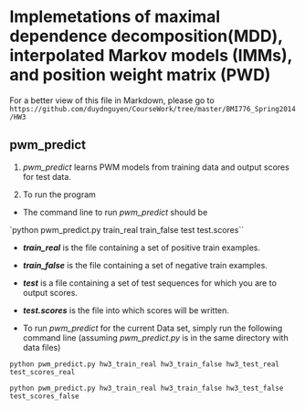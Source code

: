  Implemetations of maximal dependence decomposition(MDD), interpolated Markov models (IMMs), and position weight matrix (PWD)
==================================================

For a better view of this file in Markdown, please go to `https://github.com/duydnguyen/CourseWork/tree/master/BMI776_Spring2014/HW3`

pwm_predict
-----------


1. *pwm_predict* learns PWM models from training data and output scores for test data.

2. To run the program

* The command line to run *pwm_predict* should be

`python pwm_predict.py train_real train_false test test.scores``

+ ***train_real*** is the file containing a set of positive train examples.

+ ***train_false*** is the file containing a set of negative train examples.

+ ***test*** is a file containing a set of test sequences for which you are to output scores.

+ ***test.scores*** is the file into which scores will be written.

* To run *pwm_predict* for the current Data set, simply run the following command line (assuming *pwm_predict.py* is in the same directory with data files)

``python pwm_predict.py hw3_train_real hw3_train_false hw3_test_real test_scores_real``

``python pwm_predict.py hw3_train_real hw3_train_false hw3_test_false test_scores_false``